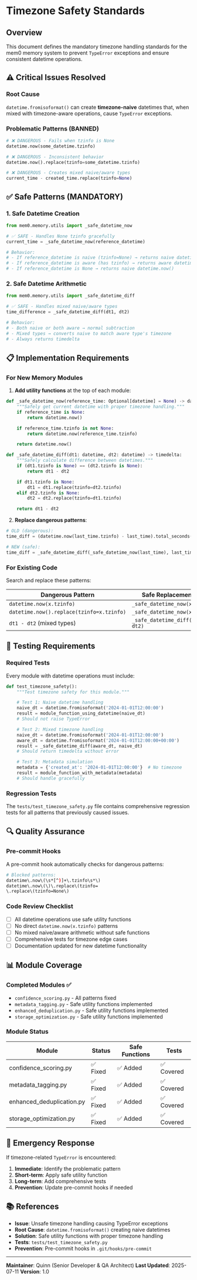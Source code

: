 # Timezone Safety Standards

## Overview

This document defines the mandatory timezone handling standards for the mem0 memory system to prevent `TypeError` exceptions and ensure consistent datetime operations.

## ⚠️ Critical Issues Resolved

### Root Cause
`datetime.fromisoformat()` can create **timezone-naive** datetimes that, when mixed with timezone-aware operations, cause `TypeError` exceptions.

### Problematic Patterns (BANNED)

```python
# ❌ DANGEROUS - Fails when tzinfo is None
datetime.now(some_datetime.tzinfo)

# ❌ DANGEROUS - Inconsistent behavior
datetime.now().replace(tzinfo=some_datetime.tzinfo)

# ❌ DANGEROUS - Creates mixed naive/aware types
current_time - created_time.replace(tzinfo=None)
```

## ✅ Safe Patterns (MANDATORY)

### 1. Safe Datetime Creation

```python
from mem0.memory.utils import _safe_datetime_now

# ✅ SAFE - Handles None tzinfo gracefully
current_time = _safe_datetime_now(reference_datetime)

# Behavior:
# - If reference_datetime is naive (tzinfo=None) → returns naive datetime
# - If reference_datetime is aware (has tzinfo) → returns aware datetime
# - If reference_datetime is None → returns naive datetime.now()
```

### 2. Safe Datetime Arithmetic

```python
from mem0.memory.utils import _safe_datetime_diff

# ✅ SAFE - Handles mixed naive/aware types
time_difference = _safe_datetime_diff(dt1, dt2)

# Behavior:
# - Both naive or both aware → normal subtraction
# - Mixed types → converts naive to match aware type's timezone
# - Always returns timedelta
```

## 📋 Implementation Requirements

### For New Memory Modules

1. **Add utility functions** at the top of each module:

```python
def _safe_datetime_now(reference_time: Optional[datetime] = None) -> datetime:
    """Safely get current datetime with proper timezone handling."""
    if reference_time is None:
        return datetime.now()

    if reference_time.tzinfo is not None:
        return datetime.now(reference_time.tzinfo)

    return datetime.now()

def _safe_datetime_diff(dt1: datetime, dt2: datetime) -> timedelta:
    """Safely calculate difference between datetimes."""
    if (dt1.tzinfo is None) == (dt2.tzinfo is None):
        return dt1 - dt2

    if dt1.tzinfo is None:
        dt1 = dt1.replace(tzinfo=dt2.tzinfo)
    elif dt2.tzinfo is None:
        dt2 = dt2.replace(tzinfo=dt1.tzinfo)

    return dt1 - dt2
```

2. **Replace dangerous patterns**:

```python
# OLD (dangerous):
time_diff = (datetime.now(last_time.tzinfo) - last_time).total_seconds()

# NEW (safe):
time_diff = _safe_datetime_diff(_safe_datetime_now(last_time), last_time).total_seconds()
```

### For Existing Code

Search and replace these patterns:

| Dangerous Pattern | Safe Replacement |
|------------------|------------------|
| `datetime.now(x.tzinfo)` | `_safe_datetime_now(x)` |
| `datetime.now().replace(tzinfo=x.tzinfo)` | `_safe_datetime_now(x)` |
| `dt1 - dt2` (mixed types) | `_safe_datetime_diff(dt1, dt2)` |

## 🧪 Testing Requirements

### Required Tests

Every module with datetime operations must include:

```python
def test_timezone_safety():
    """Test timezone safety for this module."""

    # Test 1: Naive datetime handling
    naive_dt = datetime.fromisoformat('2024-01-01T12:00:00')
    result = module_function_using_datetime(naive_dt)
    # Should not raise TypeError

    # Test 2: Mixed timezone handling
    naive_dt = datetime.fromisoformat('2024-01-01T12:00:00')
    aware_dt = datetime.fromisoformat('2024-01-01T12:00:00+00:00')
    result = _safe_datetime_diff(aware_dt, naive_dt)
    # Should return timedelta without error

    # Test 3: Metadata simulation
    metadata = {'created_at': '2024-01-01T12:00:00'}  # No timezone
    result = module_function_with_metadata(metadata)
    # Should handle gracefully
```

### Regression Tests

The `tests/test_timezone_safety.py` file contains comprehensive regression tests for all patterns that previously caused issues.

## 🔍 Quality Assurance

### Pre-commit Hooks

A pre-commit hook automatically checks for dangerous patterns:

```bash
# Blocked patterns:
datetime\.now\(\s*[^)]+\.tzinfo\s*\)
datetime\.now\(\)\.replace\(tzinfo=
\.replace\(tzinfo=None\)
```

### Code Review Checklist

- [ ] All datetime operations use safe utility functions
- [ ] No direct `datetime.now(x.tzinfo)` patterns
- [ ] No mixed naive/aware arithmetic without safe functions
- [ ] Comprehensive tests for timezone edge cases
- [ ] Documentation updated for new datetime functionality

## 📊 Module Coverage

### Completed Modules ✅

- `confidence_scoring.py` - All patterns fixed
- `metadata_tagging.py` - Safe utility functions implemented
- `enhanced_deduplication.py` - Safe utility functions implemented
- `storage_optimization.py` - Safe utility functions implemented

### Module Status

| Module | Status | Safe Functions | Tests |
|--------|--------|---------------|-------|
| confidence_scoring.py | ✅ Fixed | ✅ Added | ✅ Covered |
| metadata_tagging.py | ✅ Fixed | ✅ Added | ✅ Covered |
| enhanced_deduplication.py | ✅ Fixed | ✅ Added | ✅ Covered |
| storage_optimization.py | ✅ Fixed | ✅ Added | ✅ Covered |

## 🚨 Emergency Response

If timezone-related `TypeError` is encountered:

1. **Immediate**: Identify the problematic pattern
2. **Short-term**: Apply safe utility function
3. **Long-term**: Add comprehensive tests
4. **Prevention**: Update pre-commit hooks if needed

## 📚 References

- **Issue**: Unsafe timezone handling causing TypeError exceptions
- **Root Cause**: `datetime.fromisoformat()` creating naive datetimes
- **Solution**: Safe utility functions with proper timezone handling
- **Tests**: `tests/test_timezone_safety.py`
- **Prevention**: Pre-commit hooks in `.git/hooks/pre-commit`

---

**Maintainer**: Quinn (Senior Developer & QA Architect)
**Last Updated**: 2025-07-11
**Version**: 1.0
